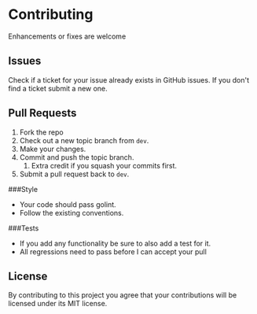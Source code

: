 # Contributing
Enhancements or fixes are welcome

## Issues
Check if a ticket for your issue already exists in GitHub issues. If you don't
find a ticket submit a new one.

## Pull Requests
1. Fork the repo
1. Check out a new topic branch from `dev`.
1. Make your changes.
1. Commit and push the topic branch.
    1. Extra credit if you squash your commits first.
1. Submit a pull request back to `dev`.

###Style
- Your code should pass golint.
- Follow the existing conventions.

###Tests
- If you add any functionality be sure to also add a test for it.
- All regressions need to pass before I can accept your pull

## License
By contributing to this project you agree that your contributions will be
licensed under its MIT license.
